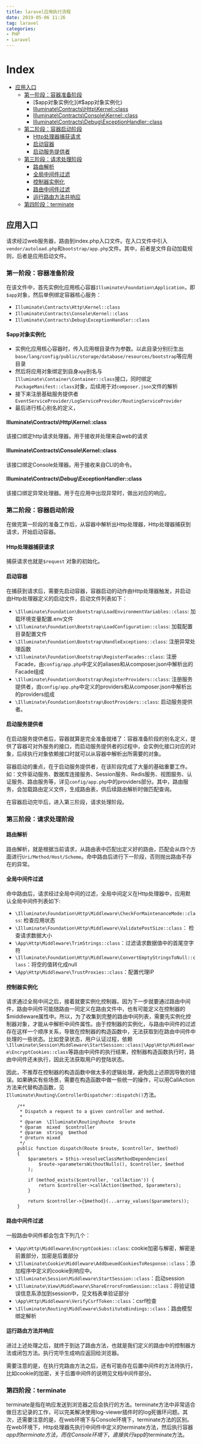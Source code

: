 ```yaml
---
title: laravel应用执行流程
date: 2019-05-06 11:26
tag: laravel
categories:
- PHP
- Laravel
---
```


# Index
 - [应用入口](#应用入口)
    - [第一阶段：容器准备阶段](#第一阶段：容器准备阶段)
        - [$app对象实例化](#$app对象实例化)
        - [Illuminate\Contracts\Http\Kernel::class](#Illuminate\Contracts\Http\Kernel::class)
        - [Illuminate\Contracts\Console\Kernel::class](#Illuminate\Contracts\Console\Kernel::class)
        - [Illuminate\Contracts\Debug\ExceptionHandler::class](#Illuminate\Contracts\Debug\ExceptionHandler::class)
    - [第二阶段：容器启动阶段](#第二阶段：容器启动阶段)
        - [Http处理器捕获请求](#Http处理器捕获请求)
        - [启动容器](#启动容器)
        - [启动服务提供者](#启动服务提供者)
    - [第三阶段：请求处理阶段](#第三阶段：请求处理阶段)
        - [路由解析](#路由解析)
        - [全局中间件过滤](#全局中间件过滤)
        - [控制器实例化](#控制器实例化)
        - [路由中间件过滤](#路由中间件过滤)
        - [运行路由方法并响应](#运行路由方法并响应)
    - [第四阶段：terminate](#第四阶段：terminate)


## 应用入口
请求经过web服务器，路由到index.php入口文件。在入口文件中引入`vendor/autoload.php`和`bootstrap/app.php`文件。其中，前者是文件自动加载规则，后者是应用启动文件。

### 第一阶段：容器准备阶段
在该文件中，首先实例化应用核心容器`Illuminate\Foundation\Application`，即`$app`对象，然后单例绑定容器核心服务：
- `Illuminate\Contracts\Http\Kernel::class`
- `Illuminate\Contracts\Console\Kernel::class`
- `Illuminate\Contracts\Debug\ExceptionHandler::class`

#### $app对象实例化
- 实例化应用核心容器时，传入应用根目录作为参数。以此目录分别衍生出`base/lang/config/public/storage/database/resources/bootstrap`等应用目录
- 然后将应用对象绑定到自身`app`别名与`Illuminate\Container\Container::class`接口，同时绑定`PackageManifest::class`对象，后续用于对`composer.json`文件的解析
- 接下来注册基础服务提供者`EventServiceProvider/LogServiceProvider/RoutingServiceProvider`
- 最后进行核心别名的定义，

#### Illuminate\Contracts\Http\Kernel::class
该接口绑定http请求处理器。用于接收并处理来自web的请求

#### Illuminate\Contracts\Console\Kernel::class
该接口绑定Console处理器。用于接收来自CLI的命令。

#### Illuminate\Contracts\Debug\ExceptionHandler::class
该接口绑定异常处理器。用于在应用中出现异常时，做出对应的响应。

### 第二阶段：容器启动阶段
在做完第一阶段的准备工作后，从容器中解析出Http处理器，Http处理器捕获到请求，开始启动容器。

#### Http处理器捕获请求
捕获请求也就是`$request` 对象的初始化。

#### 启动容器
在捕获到请求后，需要先启动容器，容器启动的动作由Http处理器触发，并启动由Http处理器定义的启动文件，启动文件列表如下：

- `\Illuminate\Foundation\Bootstrap\LoadEnvironmentVariables::class`: 加载环境变量配置.env文件
- `\Illuminate\Foundation\Bootstrap\LoadConfiguration::class`: 加载配置目录配置文件
- `\Illuminate\Foundation\Bootstrap\HandleExceptions::class`: 注册异常处理函数
- `\Illuminate\Foundation\Bootstrap\RegisterFacades::class`: 注册Facade，由`config/app.php`中定义的aliases和从composer.json中解析出的Facade组成
- `\Illuminate\Foundation\Bootstrap\RegisterProviders::class`: 注册服务提供者，由`config/app.php`中定义的providers和从composer.json中解析出的providers组成
- `\Illuminate\Foundation\Bootstrap\BootProviders::class`: 启动服务提供者。

#### 启动服务提供者

在启动服务提供者后，容器就算是完全准备就绪了：容器准备阶段的别名定义，提供了容器可对外服务的接口，而启动服务提供者的过程中，会实例化接口对应的对象，后续执行对象依赖接口时就可以从容器中解析出所需要的对象。

容器启动的重点，在于启动服务提供者，在该阶段完成了大量的基础重要工作。如：文件驱动服务、数据库连接服务、Session服务、Redis服务、视图服务、认证服务、路由服务等，详见`config/app.php`中的providers部分。其中，路由服务，会加载路由定义文件，生成路由表，供后续路由解析时做匹配查询。

在容器启动完毕后，进入第三阶段，请求处理阶段。

### 第三阶段：请求处理阶段

#### 路由解析
路由解析，就是根据当前请求，从路由表中匹配出定义好的路由，匹配会从四个方面进行`Uri/Method/Host/Scheme`。命中路由后进行下一阶段，否则抛出路由不存在的异常。

#### 全局中间件过滤
命中路由后，请求经过全局中间的过滤，全局中间定义在Http处理器中，应用默认全局中间件列表如下:
- `\Illuminate\Foundation\Http\Middleware\CheckForMaintenanceMode::class`: 检查应用状态
- `\Illuminate\Foundation\Http\Middleware\ValidatePostSize::class`： 检查请求数据大小
- `\App\Http\Middleware\TrimStrings::class`：过滤请求数据值中的首尾空字符
- `\Illuminate\Foundation\Http\Middleware\ConvertEmptyStringsToNull::class`：将空的值转化成null
- `\App\Http\Middleware\TrustProxies::class`：配置代理IP

#### 控制器实例化
请求通过全局中间之后，接着就要实例化控制器。因为下一步就要通过路由中间件，路由中间件可能随路由一同定义在路由文件中，也有可能定义在控制器的$middleware属性中。所以，为了收集到完整的路由中间列表，需要先实例化控制器对象，才能从中解析中间件属性。由于控制器的实例化，与路由中间件的过滤存在这样一个顺序关系，导致在控制器的构造函数中，无法获取到在路由中间件中处理的一些状态。比如登录状态，用户认证过程，依赖`\Illuminate\Session\Middleware\StartSession::class|\App\Http\Middleware\EncryptCookies::class`等路由中间件的执行结果，控制器构造函数执行时，路由中间件还未执行，因此无法获取用户的登陆状态。

因此，不推荐在控制器的构造函数中做太多的逻辑处理，避免因上述原因导致的错误。如果确实有些场景，需要在构造函数中做一些统一的操作，可以用CallAction方法来代替构造函数，见`Illuminate\Routing\ControllerDispatcher::dispatch()`方法。
```
    /**
     * Dispatch a request to a given controller and method.
     *
     * @param  \Illuminate\Routing\Route  $route
     * @param  mixed  $controller
     * @param  string  $method
     * @return mixed
     */
    public function dispatch(Route $route, $controller, $method)
    {
        $parameters = $this->resolveClassMethodDependencies(
            $route->parametersWithoutNulls(), $controller, $method
        );

        if (method_exists($controller, 'callAction')) {
            return $controller->callAction($method, $parameters);
        }

        return $controller->{$method}(...array_values($parameters));
    }
```

#### 路由中间件过滤
一般路由中间件都会包含下列几个：

- `\App\Http\Middleware\EncryptCookies::class`: cookie加密与解密，解密是前置部分，加密是后置部分
- `\Illuminate\Cookie\Middleware\AddQueuedCookiesToResponse::class`：添加程序中定义的cookie到响应中。
- `\Illuminate\Session\Middleware\StartSession::class`：启动session
- `\Illuminate\View\Middleware\ShareErrorsFromSession::class`：将验证错误信息系添加到session中，见文档表单验证部分
- `\App\Http\Middleware\VerifyCsrfToken::class`：csrf检查
- `\Illuminate\Routing\Middleware\SubstituteBindings::class`：路由模型绑定解析

#### 运行路由方法并响应
进过上述处理之后，就终于到达了路由方法，也就是我们定义的路由中的控制器方法或闭包方法。执行完毕生成响应返回给浏览器。

需要注意的是，在执行完路由方法之后，还有可能存在后置中间件的方法待执行，比如cookie的加密，关于后置中间件的说明见文档中间件部分。

### 第四阶段：terminate
terminate是指在响应发送到浏览器之后会执行的方法。terminate方法中非常适合做日志记录的工作，可以完美解决使用log-viewer插件时的log死循环问题。其次，还需要注意的是，在web环境下与Console环境下，terminate方法的区别。在web环境下，Http处理器先执行中间件中定义的terminate方法，然后执行容器$app的terminate方法，而在Console环境下，直接执行$app的terminate方法。

